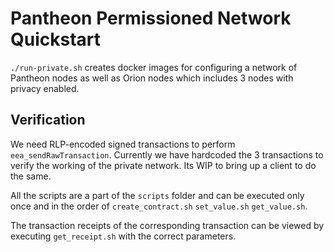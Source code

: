 # Pantheon Permissioned Network Quickstart

`./run-private.sh` creates docker images for configuring a network of Pantheon nodes as well as Orion nodes which
includes 3 nodes with privacy enabled.

## Verification

We need RLP-encoded signed transactions to perform `eea_sendRawTransaction`. Currently we have hardcoded the 
3 transactions to verify the working of the private network. Its WIP to bring up a client to do the same.


All the scripts are a part of the `scripts` folder and can be executed only once and in the order of
`create_contract.sh` `set_value.sh` `get_value.sh`.

The transaction receipts of the corresponding transaction can be viewed by executing `get_receipt.sh` with
the correct parameters. 


